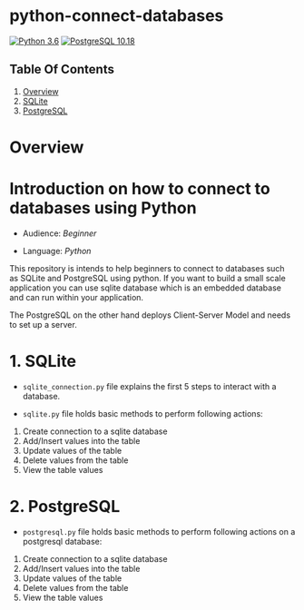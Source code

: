 # python-connect-databases

[![Python 3.6](https://img.shields.io/badge/python-3.6-blue.svg)](https://www.python.org/downloads/release/python-360/)
[![PostgreSQL 10.18](https://img.shields.io/badge/PostgreSQL-10.18-blue.svg)](https://www.postgresql.org/download/)

## Table Of Contents

1. [Overview](#overview)
2. [SQLite](#sqlite)
3. [PostgreSQL](#postgresql)

# **Overview**

# Introduction on how to connect to databases using Python

- Audience: _Beginner_

- Language: _Python_

This repository is intends to help beginners to connect to databases such as SQLite and PostgreSQL using python. If you want to build a small scale application you can use sqlite database which is an embedded database and can run within your application.

The PostgreSQL on the other hand deploys Client-Server Model and needs to set up a server.

# 1. SQLite <a name="sqlite"></a>

- `sqlite_connection.py` file explains the first 5 steps to interact with a database.

- `sqlite.py` file holds basic methods to perform following actions:

1. Create connection to a sqlite database
2. Add/Insert values into the table
3. Update values of the table
4. Delete values from the table
5. View the table values

# 2. PostgreSQL <a name="postgresql"></a>

- `postgresql.py` file holds basic methods to perform following actions on a postgresql database:

1. Create connection to a sqlite database
2. Add/Insert values into the table
3. Update values of the table
4. Delete values from the table
5. View the table values
